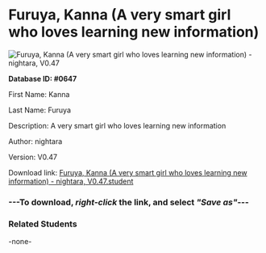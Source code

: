 # Furuya, Kanna (A very smart girl who loves learning new information)

<img src="../../Files/Images/Furuya, Kanna (A very smart girl who loves learning new information).png" title="Furuya, Kanna (A very smart girl who loves learning new information) - nightara, V0.47">

**Database ID: #0647**

First Name: Kanna

Last Name: Furuya

Description: A very smart girl who loves learning new information

Author: nightara

Version: V0.47

Download link: <a href="https://raw.githubusercontent.com/Arbiter1223/Daigaku-Gurashi-Custom-Students/master/Files/Student%20Files/Furuya%2C%20Kanna%20(A%20very%20smart%20girl%20who%20loves%20learning%20new%20information)%20-%20nightara%2C%20V0.47.student">Furuya, Kanna (A very smart girl who loves learning new information) - nightara, V0.47.student</a>

### ---**To download, _right-click_ the link, and select _"Save as"_**---

### Related Students

-none-
